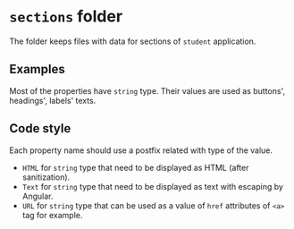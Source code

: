# `sections` folder

The folder keeps files with data for sections of `student` application.

## Examples

Most of the properties have `string` type. Their values are used as buttons', headings', labels' texts.

## Code style

Each property name should use a postfix related with type of the value.

- `HTML` for `string` type that need to be displayed as HTML (after sanitization).
- `Text` for `string` type that need to be displayed as text with escaping by Angular.
- `URL` for `string` type that can be used as a value of `href` attributes of `<a>` tag for example.
